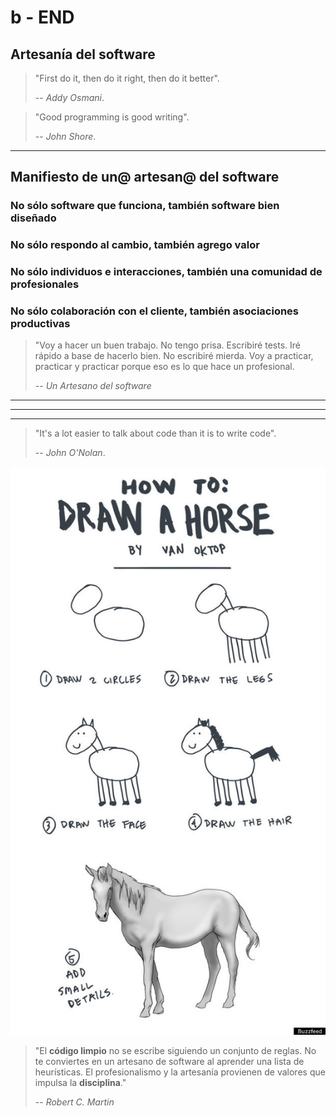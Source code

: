 # b - END

## Artesanía del software

> "First do it, then do it right, then do it better".
>
> -- _Addy Osmani_.

> "Good programming is good writing".
>
> -- _John Shore_.

---

## Manifiesto de un@ artesan@ del software

### No sólo software que funciona, también software bien diseñado

### No sólo respondo al cambio, también agrego valor

### No sólo individuos e interacciones, también una comunidad de profesionales

### No sólo colaboración con el cliente, también asociaciones productivas

> "Voy a hacer un buen trabajo. No tengo prisa. Escribiré tests. Iré rápido a base de hacerlo bien. No escribiré mierda. Voy a practicar, practicar y practicar porque eso es lo que hace un profesional.
>
> -- _Un Artesano del software_

---

---

---

> "It's a lot easier to talk about code than it is to write code".
>
> -- _John O'Nolan_.

![How to Draw a Horse](./draw_horse.jpg)

> "El **código limpio** no se escribe siguiendo un conjunto de reglas. No te conviertes en un artesano de software al aprender una lista de heurísticas. El profesionalismo y la artesanía provienen de valores que impulsa la **disciplina**."
>
> -- _Robert C. Martin_
